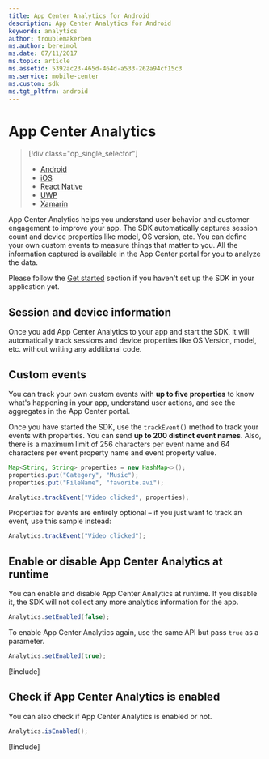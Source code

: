 ```yaml
---
title: App Center Analytics for Android
description: App Center Analytics for Android
keywords: analytics
author: troublemakerben
ms.author: bereimol
ms.date: 07/11/2017
ms.topic: article
ms.assetid: 5392ac23-465d-464d-a533-262a94cf15c3
ms.service: mobile-center
ms.custom: sdk
ms.tgt_pltfrm: android
---
```


# App Center Analytics

> [!div class="op_single_selector"]
> * [Android](android.md)
> * [iOS](ios.md)
> * [React Native](react-native.md)
> * [UWP](uwp.md)
> * [Xamarin](xamarin.md)

App Center Analytics helps you understand user behavior and customer engagement to improve your app. The SDK automatically captures session count and device properties like model, OS version, etc. You can define your own custom events to measure things that matter to you. All the information captured is available in the App Center portal for you to analyze the data.

Please follow the [Get started](~/sdk/getting-started/android.md) section if you haven't set up the SDK in your application yet.

## Session and device information

Once you add App Center Analytics to your app and start the SDK, it will automatically track sessions and device properties like OS Version, model, etc. without writing any additional code.

## Custom events

You can track your own custom events with **up to five properties** to know what's happening in your app, understand user actions, and see the aggregates in the App Center portal.

Once you have started the SDK, use the `trackEvent()` method to track your events with properties. You can send **up to 200 distinct event names**. Also, there is a maximum limit of 256 characters per event name and 64 characters per event property name and event property value.

```java
Map<String, String> properties = new HashMap<>();
properties.put("Category", "Music");
properties.put("FileName", "favorite.avi");

Analytics.trackEvent("Video clicked", properties);
```

Properties for events are entirely optional – if you just want to track an event, use this sample instead:

```java
Analytics.trackEvent("Video clicked");
```

## Enable or disable App Center Analytics at runtime

You can enable and disable App Center Analytics at runtime. If you disable it, the SDK will not collect any more analytics information for the app.

```java
Analytics.setEnabled(false);
```

To enable App Center Analytics again, use the same API but pass `true` as a parameter.

```java
Analytics.setEnabled(true);
```

[!include[](../android-see-async.md)]

## Check if App Center Analytics is enabled

You can also check if App Center Analytics is enabled or not.

```java
Analytics.isEnabled();
```

[!include[](../android-see-async.md)]
